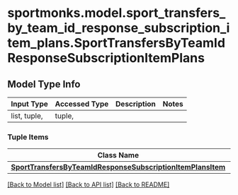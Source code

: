 # sportmonks.model.sport_transfers_by_team_id_response_subscription_item_plans.SportTransfersByTeamIdResponseSubscriptionItemPlans

## Model Type Info
Input Type | Accessed Type | Description | Notes
------------ | ------------- | ------------- | -------------
list, tuple,  | tuple,  |  | 

### Tuple Items
Class Name | Input Type | Accessed Type | Description | Notes
------------- | ------------- | ------------- | ------------- | -------------
[**SportTransfersByTeamIdResponseSubscriptionItemPlansItem**](SportTransfersByTeamIdResponseSubscriptionItemPlansItem.md) | [**SportTransfersByTeamIdResponseSubscriptionItemPlansItem**](SportTransfersByTeamIdResponseSubscriptionItemPlansItem.md) | [**SportTransfersByTeamIdResponseSubscriptionItemPlansItem**](SportTransfersByTeamIdResponseSubscriptionItemPlansItem.md) |  | 

[[Back to Model list]](../../README.md#documentation-for-models) [[Back to API list]](../../README.md#documentation-for-api-endpoints) [[Back to README]](../../README.md)

